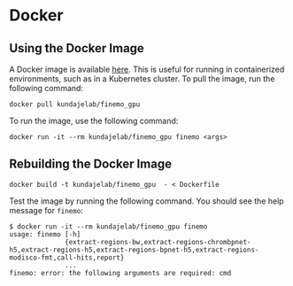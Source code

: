 # Docker

## Using the Docker Image

A Docker image is available [here](https://hub.docker.com/repository/docker/kundajelab/finemo_gpu/general). This is useful for running in containerized environments, such as in a Kubernetes cluster. To pull the image, run the following command:

```
docker pull kundajelab/finemo_gpu
```

To run the image, use the following command:

```
docker run -it --rm kundajelab/finemo_gpu finemo <args>
```

## Rebuilding the Docker Image

```
docker build -t kundajelab/finemo_gpu  - < Dockerfile
```

Test the image by running the following command. You should see the help message for `finemo`:

```
$ docker run -it --rm kundajelab/finemo_gpu finemo
usage: finemo [-h]
              {extract-regions-bw,extract-regions-chrombpnet-h5,extract-regions-h5,extract-regions-bpnet-h5,extract-regions-modisco-fmt,call-hits,report}
              ...
finemo: error: the following arguments are required: cmd
```
